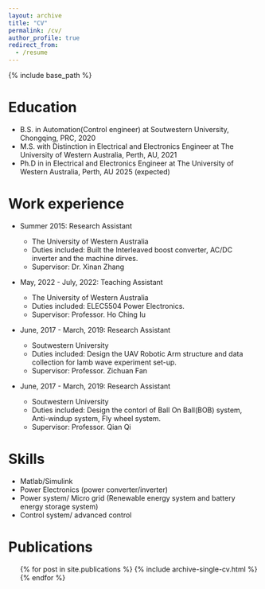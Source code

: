 ```yaml
---
layout: archive
title: "CV"
permalink: /cv/
author_profile: true
redirect_from:
  - /resume
---
```


{% include base_path %}

Education
======
* B.S. in Automation(Control engineer) at Soutwestern University, Chongqing, PRC, 2020
* M.S. with Distinction in Electrical and Electronics Engineer at The University of Western Australia, Perth, AU, 2021
* Ph.D in in Electrical and Electronics Engineer at The University of Western Australia, Perth, AU 2025 (expected)

Work experience
======
* Summer 2015: Research Assistant
  * The University of Western Australia
  * Duties included: Built the Interleaved boost converter, AC/DC inverter and the machine dirves.
  * Supervisor: Dr. Xinan Zhang

* May, 2022 - July, 2022: Teaching Assistant
  * The University of Western Australia
  * Duties included: ELEC5504 Power Electronics.
  * Supervisor: Professor. Ho Ching Iu
  
* June, 2017 - March, 2019: Research Assistant
  * Soutwestern University
  * Duties included: Design the UAV Robotic Arm structure and data collection for lamb wave experiment set-up.
  * Supervisor: Professor. Zichuan Fan
  
* June, 2017 - March, 2019: Research Assistant
  * Soutwestern University
  * Duties included: Design the contorl of Ball On Ball(BOB) system, Anti-windup system, Fly wheel system.
  * Supervisor: Professor. Qian Qi
  
Skills
======
* Matlab/Simulink
* Power Electronics (power converter/inverter)
* Power system/ Micro grid (Renewable energy system and battery energy storage system)
* Control system/ advanced control

Publications
======
  <ul>{% for post in site.publications %}
    {% include archive-single-cv.html %}
  {% endfor %}</ul>
  
